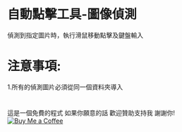 # 自動點擊工具-圖像偵測
偵測到指定圖片時，執行滑鼠移動點擊及鍵盤輸入
# 注意事項:
1.所有的偵測圖片必須從同一個資料夾導入

#
這是一個免費的程式 如果你願意的話 歡迎贊助支持我 謝謝你!
[![Buy Me a Coffee](https://www.buymeacoffee.com/assets/img/custom_images/orange_img.png)](https://www.buymeacoffee.com/dreamtv)
